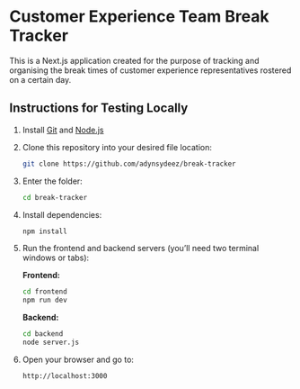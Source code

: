 # Customer Experience Team Break Tracker

This is a Next.js application created for the purpose of tracking and organising the break times of customer experience representatives rostered on a certain day.

## Instructions for Testing Locally

1. Install [Git](https://git-scm.com/downloads) and [Node.js](https://nodejs.org/en/download)
2. Clone this repository into your desired file location:

    ```bash title="Terminal"
    git clone https://github.com/adynsydeez/break-tracker
    ```

3. Enter the folder:

    ```bash
    cd break-tracker
    ```

4. Install dependencies:

    ```bash
    npm install
    ```

5. Run the frontend and backend servers (you’ll need two terminal windows or tabs):

    **Frontend:**
    ```bash
    cd frontend
    npm run dev
    ```

    **Backend:**
    ```bash
    cd backend
    node server.js
    ```

6. Open your browser and go to:

    ```
    http://localhost:3000
    ```

